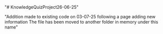 "# KnowledgeQuizProject26-06-25" 

"Addition made to existing code on 03-07-25 following a page adding new information
The file has been moved to another folder in memory under this name"
